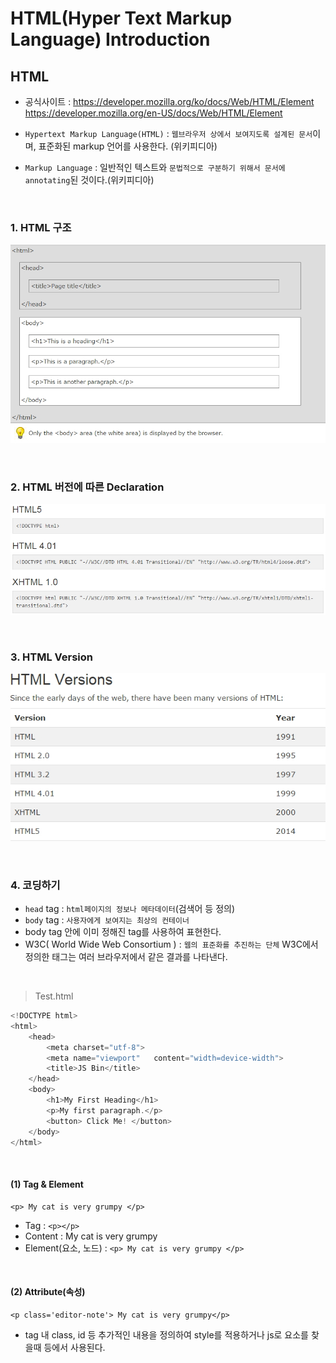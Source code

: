 # HTML(Hyper Text Markup Language) Introduction

## HTML

- 공식사이트 : https://developer.mozilla.org/ko/docs/Web/HTML/Element <br />
  https://developer.mozilla.org/en-US/docs/Web/HTML/Element

- `Hypertext Markup Language(HTML)` : `웹브라우저 상에서 보여지도록 설계된 문서`이며, 표준화된 markup 언어를 사용한다. (위키피디아)

- `Markup Language` : 일반적인 텍스트와 `문법적으로 구분하기 위해서 문서에 annotating`된 것이다.(위키피디아)

<br />

### 1. HTML 구조

![](images/html01.jpg)

<br />

### 2. HTML 버전에 따른 Declaration

![](images/html02.jpg)

<br />

### 3. HTML Version

![](images/html03.jpg)

<br />

### 4. 코딩하기

- `head` tag : `html페이지의 정보나 메타데이터`(검색어 등 정의)
- `body` tag : `사용자에게 보여지는 최상의 컨테이너`
- body tag 안에 이미 정해진 tag를 사용하여 표현한다.
- W3C( World Wide Web Consortium ) : `웹의 표준화를 추진하는 단체` W3C에서 정의한 태그는 여러 브라우저에서 같은 결과를 나타낸다.

<br />

> Test.html

```javascript
<!DOCTYPE html>
<html>
    <head>
        <meta charset="utf-8">
        <meta name="viewport"   content="width=device-width">
        <title>JS Bin</title>
    </head>
    <body>
        <h1>My First Heading</h1>
        <p>My first paragraph.</p>
        <button> Click Me! </button>
    </body>
</html>
```

<br />

#### (1) Tag & Element

```
<p> My cat is very grumpy </p>
```

- Tag : `<p></p>`
- Content : My cat is very grumpy
- Element(요소, 노드) : `<p> My cat is very grumpy </p>`

<br />

#### (2) Attribute(속성)

```
<p class='editor-note'> My cat is very grumpy</p>
```

- tag 내 class, id 등 추가적인 내용을 정의하여 style를 적용하거나 js로 요소를 찾을때 등에서 사용된다.
